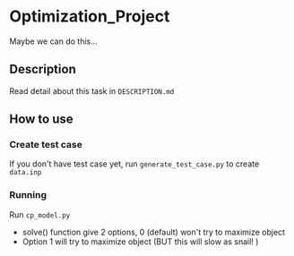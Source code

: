 # Optimization_Project

Maybe we can do this...

## Description  
Read detail about this task in `DESCRIPTION.md`

## How to use
### Create test case
If you don't have test case yet, run `generate_test_case.py` to create `data.inp`

### Running
Run `cp_model.py` 
+ solve() function give 2 options, 0 (default) won't try to maximize object
+ Option 1 will try to maximize object (BUT this will slow as snail! )
